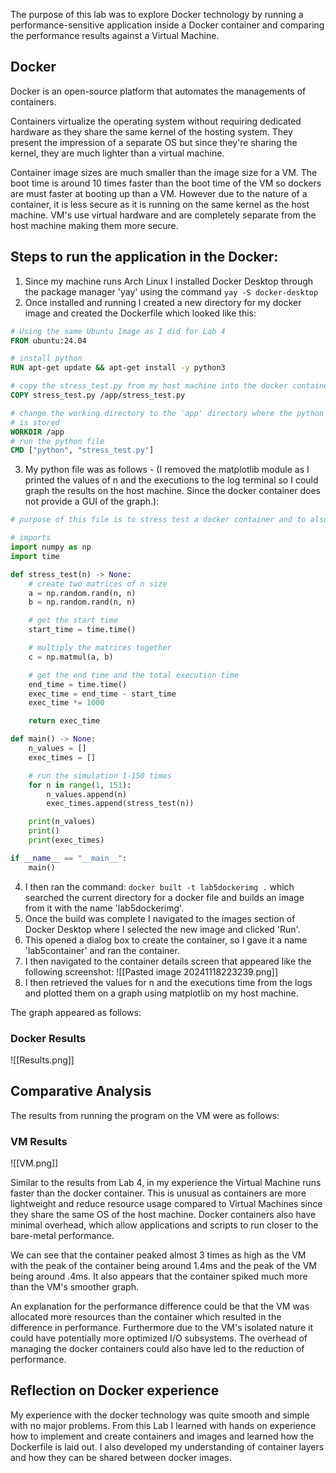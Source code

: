 The purpose of this lab was to explore Docker technology by running a performance-sensitive application inside a Docker container and comparing the performance results against a Virtual Machine.

## Docker

Docker is an open-source platform that automates the managements of containers.

Containers virtualize the operating system without requiring dedicated hardware as they share the same kernel of the hosting system. They present the impression of a separate OS but since they're sharing the kernel, they are much lighter than a virtual machine.

Container image sizes are much smaller than the image size for a VM. The boot time is around 10 times faster than the boot time of the VM so dockers are must faster at booting up than a VM. However due to the nature of a container, it is less secure as it is running on the same kernel as the host machine. VM's use virtual hardware and are completely separate from the host machine making them more secure.

## Steps to run the application in the Docker:

1. Since my machine runs Arch Linux I installed Docker Desktop through the package manager 'yay' using the command `yay -S docker-desktop`
2. Once installed and running I created a new directory for my docker image and created the Dockerfile which looked like this:

```Dockerfile
# Using the same Ubuntu Image as I did for Lab 4
FROM ubuntu:24.04

# install python
RUN apt-get update && apt-get install -y python3

# copy the stress_test.py from my host machine into the docker container
COPY stress_test.py /app/stress_test.py

# change the working directory to the 'app' directory where the python file
# is stored
WORKDIR /app
# run the python file
CMD ["python", "stress_test.py"]
```

3. My python file was as follows - (I removed the matplotlib module as I printed the values of n and the executions to the log terminal so I could graph the results on the host machine. Since the docker container does not provide a GUI of the graph.):

```Python
# purpose of this file is to stress test a docker container and to also compare the runtimes to a VM

# imports
import numpy as np
import time

def stress_test(n) -> None:
    # create two matrices of n size
    a = np.random.rand(n, n)
    b = np.random.rand(n, n)

    # get the start time
    start_time = time.time()

    # multiply the matrices together
    c = np.matmul(a, b)

    # get the end time and the total execution time
    end_time = time.time()
    exec_time = end_time - start_time
    exec_time *= 1000

    return exec_time

def main() -> None:
    n_values = []
    exec_times = []

    # run the simulation 1-150 times
    for n in range(1, 151):
        n_values.append(n)
        exec_times.append(stress_test(n))

    print(n_values)
    print()
    print(exec_times)

if __name__ == "__main__":
    main()
```

4. I then ran the command: `docker built -t lab5dockerimg .` which searched the current directory for a docker file and builds an image from it with the name 'lab5dockerimg'.
5. Once the build was complete I navigated to the images section of Docker Desktop where I selected the new image and clicked 'Run'.
6. This opened a dialog box to create the container, so I gave it a name 'lab5container' and ran the container.
7. I then navigated to the container details screen that appeared like the following screenshot: 
   ![[Pasted image 20241118223239.png]]
8. I then retrieved the values for n and the executions time from the logs and plotted them on a graph using matplotlib on my host machine.

The graph appeared as follows:

### Docker Results
![[Results.png]]

## Comparative Analysis

The results from running the program on the VM were as follows:

### VM Results
![[VM.png]]

Similar to the results from Lab 4, in my experience the Virtual Machine runs faster than the docker container. This is unusual as containers are more lightweight and reduce resource usage compared to Virtual Machines since they share the same OS of the host machine. Docker containers also have minimal overhead, which allow applications and scripts to run closer to the bare-metal performance.

We can see that the container peaked almost 3 times as high as the VM with the peak of the container being around 1.4ms and the peak of the VM being around .4ms. It also appears that the container spiked much more than the VM's smoother graph.

An explanation for the performance difference could be that the VM was allocated more resources than the container which resulted in the difference in performance. Furthermore due to the VM's isolated nature it could have potentially more optimized I/O subsystems. The overhead of managing the docker containers could also have led to the reduction of performance.

## Reflection on Docker experience

My experience with the docker technology was quite smooth and simple with no major problems. From this Lab I learned with hands on experience how to implement and create containers and images and learned how the Dockerfile is laid out. I also developed my understanding of container layers and how they can be shared between docker images.
